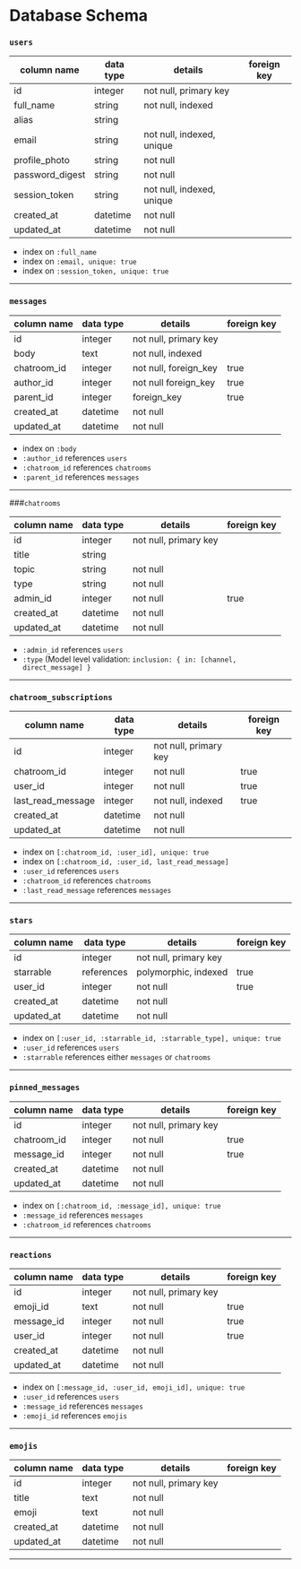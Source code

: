 # Database Schema

### `users`

| column name     | data type | details                   | foreign key |
|-----------------|-----------|---------------------------|-------------|
| id              | integer   | not null, primary key     |
| full_name       | string    | not null, indexed         |
| alias           | string    |                           |
| email           | string    | not null, indexed, unique |
| profile_photo   | string    | not null                  |
| password_digest | string    | not null                  |
| session_token   | string    | not null, indexed, unique |
| created_at      | datetime  | not null                  |
| updated_at      | datetime  | not null                  |

* index on `:full_name`
* index on `:email, unique: true`
* index on `:session_token, unique: true`
  
---

### `messages`

| column name | data type | details               | foreign key |
|-------------|-----------|-----------------------|-------------|
| id          | integer   | not null, primary key |             |
| body        | text      | not null, indexed     |             |
| chatroom_id | integer   | not null, foreign_key | true        |
| author_id   | integer   | not null  foreign_key | true        |
| parent_id   | integer   |           foreign_key | true        |
| created_at  | datetime  | not null              |             |
| updated_at  | datetime  | not null              |             |

* index on `:body`
* `:author_id` references `users`
* `:chatroom_id` references `chatrooms`
* `:parent_id` references `messages`

---
###`chatrooms`

| column name | data type | details               | foreign key |
|-------------|-----------|-----------------------|-------------|
| id          | integer   | not null, primary key |             |
| title       | string    |                       |             |
| topic       | string    | not null              |             |
| type        | string    | not null              |             |
| admin_id    | integer   | not null              | true        |
| created_at  | datetime  | not null              |             |
| updated_at  | datetime  | not null              |             |

* `:admin_id` references `users`
* `:type` (Model level validation: `inclusion: { in: [channel, direct_message] }`

---
### `chatroom_subscriptions`

| column name       | data type | details               | foreign key |
|-------------------|-----------|-----------------------|-------------|
| id                | integer   | not null, primary key |             |
| chatroom_id       | integer   | not null              | true        |
| user_id           | integer   | not null              | true        |
| last_read_message | integer   | not null, indexed     | true        |
| created_at        | datetime  | not null              |             |
| updated_at        | datetime  | not null              |             |

* index on `[:chatroom_id, :user_id], unique: true`
* index on `[:chatroom_id, :user_id, last_read_message]`
* `:user_id` references `users`
* `:chatroom_id` references `chatrooms`
* `:last_read_message` references `messages`

---
### `stars`

| column name    | data type | details               | foreign key |
|----------------|-----------|-----------------------|-------------|
| id             | integer   | not null, primary key |             |
| starrable      | references| polymorphic, indexed  | true        |
| user_id        | integer   | not null              | true        |
| created_at     | datetime  | not null              |             |
| updated_at     | datetime  | not null              |             |

* index on `[:user_id, :starrable_id, :starrable_type], unique: true`
* `:user_id` references `users`
* `:starrable` references either `messages` or `chatrooms`

---

### `pinned_messages`

| column name | data type | details               | foreign key |
|-------------|-----------|-----------------------|-------------|
| id          | integer   | not null, primary key |             |
| chatroom_id | integer   | not null              | true        |
| message_id  | integer   | not null              | true        |
| created_at  | datetime  | not null              |             |
| updated_at  | datetime  | not null              |             |

* index on `[:chatroom_id, :message_id], unique: true`
* `:message_id` references `messages`
* `:chatroom_id` references `chatrooms`

---

### `reactions`

| column name | data type | details               | foreign key |
|-------------|-----------|-----------------------|-------------|
| id          | integer   | not null, primary key |             |
| emoji_id    | text      | not null              | true        |
| message_id  | integer   | not null              | true        |
| user_id     | integer   | not null              | true        |
| created_at  | datetime  | not null              |             |
| updated_at  | datetime  | not null              |             |

* index on `[:message_id, :user_id, emoji_id], unique: true`
* `:user_id` references `users`
* `:message_id` references `messages`
* `:emoji_id` references `emojis`

---

### `emojis`

| column name | data type | details               | foreign key |
|-------------|-----------|-----------------------|-------------|
| id          | integer   | not null, primary key |             |
| title       | text      | not null              |             |
| emoji       | text      | not null              |             |
| created_at  | datetime  | not null              |             |
| updated_at  | datetime  | not null              |             |

---
